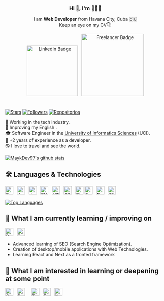 

<div align="center">
    <p align="center"> 
        <h3 align="center">Hi 👋, I'm <MaykDev97/> 👨🏻‍💻</h3>
        <p>I am
        <strong> Web Developer</strong> 
        from Havana City, Cuba 🇨🇺
        <br />  
        Keep an eye on my CV👇!  
        </p>
    </p>
    <p>
        <a href="https://www.linkedin.com/in/maykdev97/" target="_blank"><img src="https://img.shields.io/badge/-LinkedIn-blue?style=flat-square&logo=Linkedin&logoColor=white" alt="LinkedIn Badge" width="160" /></a>
        &nbsp;
        <img src="https://img.shields.io/badge/Freelancer-29B2FE?style=for-the-badge&logo=Freelancer&logoColor=white" alt="Freelancer Badge" width="196" />
    </p>
    <!-- ><p align="center">
        <a href="https://twitch.tv/midudev" target="blank" style='margin-right:4px'>
        <img align="center" src="https://cdn.jsdelivr.net/npm/simple-icons@3.0.1/icons/twitch.svg" alt="midudev" height="28px" width="28px" />
        </a>
        <a href="https://youtube.com/midudev" target="blank" style='margin-right:4px'>
        <img align="center" src="https://cdn.jsdelivr.net/npm/simple-icons@3.0.1/icons/youtube.svg" alt="midudev" height="28px" width="28px" />
        </a>
        <a href="https://instagram.com/midu.dev" target="blank">
        <img align="center" src="https://cdn.jsdelivr.net/npm/simple-icons@3.0.1/icons/instagram.svg" alt="midu.dev" height="28px" width="28px" />
        </a>
        <a href="https://twitter.com/midudev" target="blank">
        <img align="center" src="https://cdn.jsdelivr.net/npm/simple-icons@3.0.1/icons/twitter.svg" alt="midudev" height="28px" width="28px" />
        </a>
    </p> -->
</div>

#
[<img src="https://img.shields.io/github/stars/MaykDev97?affiliations=OWNER&color=%23ffe411&label=GitHub%20Stars&logo=github&logoColor=%23fffFF&style=flat" alt="Stars" title="Stars" />][knowledge_anchor]
[<img src="https://img.shields.io/github/followers/MaykDev97?affiliations=OWNER&label=Followers&logo=github&logoColor=%23fffFF&style=flat" alt="Followers" title="Followers" />][knowledge_anchor]
[![Repositorios](https://img.shields.io/badge/Repositorios-12-green.svg)](https://github.com/MaykDev97?tab=repositories)

🔭 Working in the tech industry.<br/>
🌱 Improving my English .<br/>
🎓 Software Engineer in the [University of Informatics Sciences](https://www.uci.cu/en) (UCI).<br/>
💼 +2 years of experience as a developer.<br/>
🌎 I love to travel and see the world.<br/>

[![MaykDev97's github stats](https://github-readme-stats.vercel.app/api?username=MaykDev97&show_icons=true&hide_border=true)](https://github.com/MaykDev97)

## 🛠 Languages & Technologies

<a name="knowledge"></a>

[<img src="https://img.shields.io/badge/Python-282C34?logo=python&logoColor=ffdd54" alt="Python logo" title="Python" height="25" />][knowledge_anchor]
&nbsp;
[<img src="https://img.shields.io/badge/Java-282C34?logo=openjdk&logoColor=ed8b00" alt="Java logo" title="Java" height="25" />][knowledge_anchor]
&nbsp;
[<img src="https://img.shields.io/badge/JavaScript-282C34?logo=javascript&logoColor=F7DF1E" alt="JavaScript logo" title="JavaScript" height="25" />][knowledge_anchor]
&nbsp;
[<img src="https://img.shields.io/badge/PHP-282C34?logo=php&logoColor=777bb4" alt="PHP logo" title="PHP" height="25" />][knowledge_anchor]
&nbsp;
[<img src="https://img.shields.io/badge/HTML5-282C34?logo=html5&logoColor=E34F26" alt="HTML5 logo" title="HTML5" height="25" />][knowledge_anchor]
&nbsp;
[<img src="https://img.shields.io/badge/CSS3-282C34?logo=css3&logoColor=1572B6" alt="CSS3 logo" title="CSS3" height="25" />][knowledge_anchor]
&nbsp;
[<img src="https://img.shields.io/badge/Django-282C34?logo=django&logoColor=092d1f" alt="Django logo" title="Django" height="25" />][knowledge_anchor]
[<img src="https://img.shields.io/badge/Symfony-282C34?logo=symfony" alt="Symfony logo" title="Symfony" height="25" />][knowledge_anchor]
&nbsp;
[<img src="https://img.shields.io/badge/Bootstrap-282C34?logo=bootstrap" alt="Bootstrap logo" title="Bootstrap" height="25" />][knowledge_anchor]
&nbsp;
[<img src="https://img.shields.io/badge/Git-282C34?logo=git&logoColor=F05032" alt="Git logo" title="Git" height="25" />][knowledge_anchor]
&nbsp;

[![Top Languages](https://github-readme-stats.vercel.app/api/top-langs/?username=MaykDev97&layout=compact)](https://github.com/MayDev97)

<a name="learning-now"></a>

## 📖  What I am currently learning / improving on

[<img src="https://img.shields.io/badge/React-282C34?logo=react&logoColor=61DAFB" alt="React logo" title="React" height="25" />][learning_next_anchor]
&nbsp;
[<img src="https://img.shields.io/badge/TypeScript-282C34?logo=typescript&logoColor=3178C6" alt="TypeScript logo" title="TypeScript" height="25" />][learning_now_anchor]


* Advanced learning of SEO (Search Engine Optimization).
* Creation of desktop/mobile applications with Web Technologies.
* Learning React and Next as a fronted framework

## 👾  What I am interested in learning or deepening at some point

[<img src="https://img.shields.io/badge/Go-282C34?logo=go" alt="Go logo" title="Go" height="25" />][learning_next_anchor]
&nbsp;
[<img src="https://img.shields.io/badge/React-282C34?logo=react&logoColor=61DAFB" alt="React logo" title="React" height="25" />][learning_next_anchor]
&nbsp;
&nbsp;
[<img src="https://img.shields.io/badge/Nuxt-282C34?logo=nuxtdotjs&logoColor=00DC82" alt="TypeScript logo" title="TypeScript" height="25" />][learning_next_anchor]
&nbsp;
[<img src="https://img.shields.io/badge/Express-282C34?logo=express&logoColor=white" alt="Express.js logo" title="Express.js" height="25" />][learning_next_anchor]
&nbsp;
[<img src="https://img.shields.io/badge/Next.js-282C34?logo=next.js&logoColor=white" alt="Next.js logo" title="Next.js" height="25" />][learning_next_anchor]
&nbsp;

#

[knowledge_anchor]: #MayDev97-freelancerhttpsimgshieldsiobadgefreelancer-29b2festylefor-the-badgelogofreelancerlogocolorwhite
[learning_now_anchor]: #-languages--technologies
[learning_next_anchor]: #--what-i-am-currently-learning--improving-on


